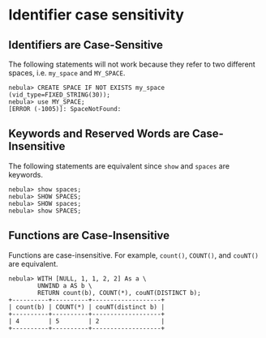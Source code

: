 # Identifier case sensitivity

## Identifiers are Case-Sensitive

The following statements will not work because they refer to two different spaces, i.e. `my_space` and `MY_SPACE`.

```ngql
nebula> CREATE SPACE IF NOT EXISTS my_space (vid_type=FIXED_STRING(30));
nebula> use MY_SPACE;
[ERROR (-1005)]: SpaceNotFound:
```

## Keywords and Reserved Words are Case-Insensitive

The following statements are equivalent since `show` and `spaces` are keywords.

```ngql
nebula> show spaces;  
nebula> SHOW SPACES;
nebula> SHOW spaces;
nebula> show SPACES;
```

## Functions are Case-Insensitive

Functions are case-insensitive. For example, `count()`, `COUNT()`, and `couNT()` are equivalent.

```ngql
nebula> WITH [NULL, 1, 1, 2, 2] As a \
        UNWIND a AS b \
        RETURN count(b), COUNT(*), couNT(DISTINCT b);
+----------+----------+-------------------+
| count(b) | COUNT(*) | couNT(distinct b) |
+----------+----------+-------------------+
| 4        | 5        | 2                 |
+----------+----------+-------------------+
```
